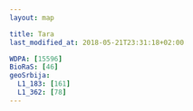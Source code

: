 ```yaml
---
layout: map

title: Tara
last_modified_at: 2018-05-21T23:31:18+02:00

WDPA: [15596]
BioRaS: [46]
geoSrbija:
  L1_183: [161]
  L1_362: [78]
---
```


